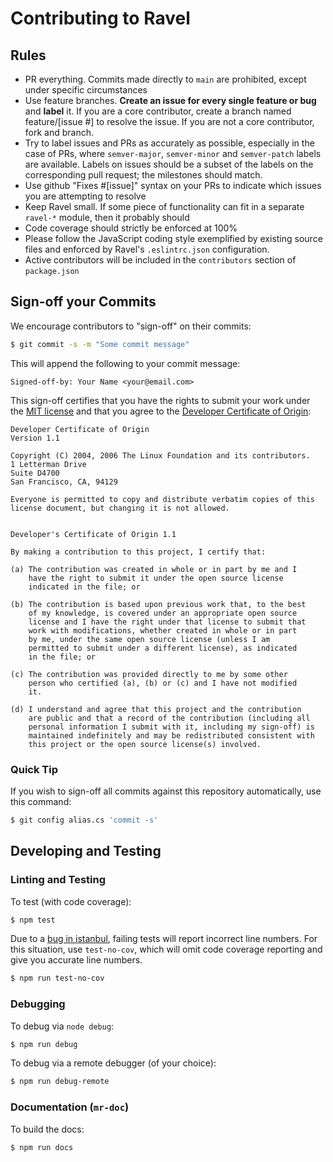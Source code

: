 # Contributing to Ravel

## Rules

- PR everything. Commits made directly to `main` are prohibited, except under specific circumstances
- Use feature branches. **Create an issue for every single feature or bug** and **label** it. If you are a core contributor, create a branch named feature/[issue #] to resolve the issue. If you are not a core contributor, fork and branch.
- Try to label issues and PRs as accurately as possible, especially in the case of PRs, where `semver-major`, `semver-minor` and `semver-patch` labels are available. Labels on issues should be a subset of the labels on the corresponding pull request; the milestones should match.
- Use github "Fixes #[issue]" syntax on your PRs to indicate which issues you are attempting to resolve
- Keep Ravel small. If some piece of functionality can fit in a separate `ravel-*` module, then it probably should
- Code coverage should strictly be enforced at 100%
- Please follow the JavaScript coding style exemplified by existing source files and enforced by Ravel's `.eslintrc.json` configuration.
- Active contributors will be included in the `contributors` section of `package.json`

## Sign-off your Commits

We encourage contributors to "sign-off" on their commits:

```bash
$ git commit -s -m "Some commit message"
```

This will append the following to your commit message:

```
Signed-off-by: Your Name <your@email.com>
```

This sign-off certifies that you have the rights to submit your work under the [MIT license](https://opensource.org/licenses/MIT) and that you agree to the [Developer Certificate of Origin](http://developercertificate.org/):

```
Developer Certificate of Origin
Version 1.1

Copyright (C) 2004, 2006 The Linux Foundation and its contributors.
1 Letterman Drive
Suite D4700
San Francisco, CA, 94129

Everyone is permitted to copy and distribute verbatim copies of this
license document, but changing it is not allowed.


Developer's Certificate of Origin 1.1

By making a contribution to this project, I certify that:

(a) The contribution was created in whole or in part by me and I
    have the right to submit it under the open source license
    indicated in the file; or

(b) The contribution is based upon previous work that, to the best
    of my knowledge, is covered under an appropriate open source
    license and I have the right under that license to submit that
    work with modifications, whether created in whole or in part
    by me, under the same open source license (unless I am
    permitted to submit under a different license), as indicated
    in the file; or

(c) The contribution was provided directly to me by some other
    person who certified (a), (b) or (c) and I have not modified
    it.

(d) I understand and agree that this project and the contribution
    are public and that a record of the contribution (including all
    personal information I submit with it, including my sign-off) is
    maintained indefinitely and may be redistributed consistent with
    this project or the open source license(s) involved.
```

### Quick Tip

If you wish to sign-off all commits against this repository automatically, use this command:

```bash
$ git config alias.cs 'commit -s'
```

## Developing and Testing

### Linting and Testing
To test (with code coverage):

```bash
$ npm test
```

Due to a [bug in istanbul](https://github.com/gotwarlost/istanbul/issues/274), failing tests will report incorrect line numbers. For this situation, use `test-no-cov`, which will omit code coverage reporting and give you accurate line numbers.

```bash
$ npm run test-no-cov
```

### Debugging

To debug via `node debug`:

```bash
$ npm run debug
```

To debug via a remote debugger (of your choice):
```bash
$ npm run debug-remote
```

### Documentation (`mr-doc`)

To build the docs:

```bash
$ npm run docs
```
